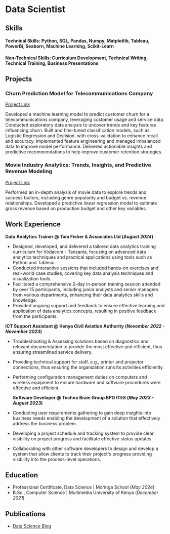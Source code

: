 # Data Scientist

## Skills

#### Technical Skills: Python, SQL, Pandas, Numpy, Matplotlib, Tableau, PowerBi, Seaborn, Machine Learning, Scikit-Learn
#### Non-Technical Skills: Curriculum Development, Technical Writing, Technical Training, Business Presentations


## Projects
### Churn Prediction Model for Telecommunications Company
[Project Link](https://github.com/BandaVallary/churn_classification.git)

Developed a machine learning model to predict customer churn for a telecommunications company, leveraging customer usage and service data. Conducted exploratory data analysis to uncover trends and key features influencing churn. Built and fine-tuned classification models, such as Logistic Regression and Decision, with cross-validation to enhance recall and accuracy. Implemented feature engineering and managed imbalanced data to improve model performance. Delivered actionable insights and predictive recommendations to help improve customer retention strategies.

### Movie Industry Analytics: Trends, Insights, and Predictive Revenue Modeling
[Project Link](https://github.com/BandaVallary/Movies_Analysis.git)

Performed an in-depth analysis of movie data to explore trends and success factors, including genre popularity and budget vs. revenue relationships. Developed a predictive linear regression model to estimate gross revenue based on production budget and other key variables.

## Work Experience
**Data Analytics Trainer @ Tom Fisher & Associates Ltd (_August 2024_)**
- Designed, developed, and delivered a tailored data analytics training curriculum for Vodacom - Tanzania, focusing on advanced data analytics techniques and practical applications using tools such as Python and Tableau.
- Conducted interactive sessions that included hands-on exercises and real-world case studies, covering key data analysis techniques and visualization tools.
- Facilitated a comprehensive 2-day in-person training session attended by over 15 participants, including junior analysts and senior managers from various departments, enhancing their data analytics skills and knowledge.
- Provided ongoing support and feedback to ensure effective learning and application of data analytics concepts, resulting in positive feedback from the participants.

**ICT Support Assistant @ Kenya Civil Aviation Authority (_November 2022 - November 2023_)**
- Troubleshooting & Assessing solutions based on diagnostics and relevant documentation to provide the most effective and efficient, thus ensuring streamlined service delivery.
- Providing technical support for staff, e.g., printer and projector connections, thus ensuring the organization runs its activities efficiently.
- Performing configuration management duties on computers and wireless equipment to ensure hardware and software procedures were effective and efficient.

  **Software Developer @ Techno Brain Group BPO ITES (_May 2023 - August 2023_)**
- Conducting user requirements gathering to gain deep insights into business needs enabling the development of a solution that effectively address the business problem.
- Developing a project schedule and tracking system to provide clear visibility on project progress and facilitate effective status updates.
- Collaborating with other software developers to design and develop a system that allow clients to track their project's progress providing visibility into the process-level operations.

  
## Education
- Professional Certificate, Data Science | Moringa School (_May 2024_)								       		
- B.Sc., Computer Science	| Multimedia University of Kenya (_December 2021_)	 

## Publications
- [Data Science Blog](https://medium.com/@bandavallary)



